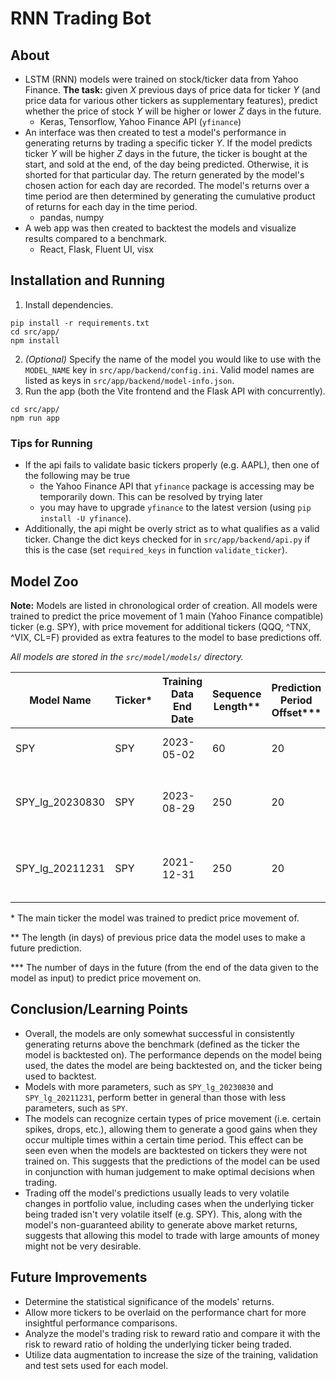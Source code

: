 # RNN Trading Bot

## About

- LSTM (RNN) models were trained on stock/ticker data from Yahoo Finance. **The task:** given _X_ previous days of price data for ticker _Y_ (and price data for various other tickers as supplementary features), predict whether the price of stock _Y_ will be higher or lower _Z_ days in the future.
  - Keras, Tensorflow, Yahoo Finance API (`yfinance`)
- An interface was then created to test a model's performance in generating returns by trading a specific ticker _Y_. If the model predicts ticker _Y_ will be higher _Z_ days in the future, the ticker is bought at the start, and sold at the end, of the day being predicted. Otherwise, it is shorted for that particular day. The return generated by the model's chosen action for each day are recorded. The model's returns over a time period are then determined by generating the cumulative product of returns for each day in the time period.
  - pandas, numpy
- A web app was then created to backtest the models and visualize results compared to a benchmark.
  - React, Flask, Fluent UI, visx

## Installation and Running

1. Install dependencies.

```
pip install -r requirements.txt
cd src/app/
npm install
```

2. _(Optional)_ Specify the name of the model you would like to use with the `MODEL_NAME` key in `src/app/backend/config.ini`. Valid model names are listed as keys in `src/app/backend/model-info.json`.
3. Run the app (both the Vite frontend and the Flask API with concurrently).

```
cd src/app/
npm run app
```

### Tips for Running

- If the api fails to validate basic tickers properly (e.g. AAPL), then one of the following may be true
  - the Yahoo Finance API that `yfinance` package is accessing may be temporarily down. This can be resolved by trying later
  - you may have to upgrade `yfinance` to the latest version (using `pip install -U yfinance`).
- Additionally, the api might be overly strict as to what qualifies as a valid ticker. Change the dict keys checked for in `src/app/backend/api.py` if this is the case (set `required_keys` in function `validate_ticker`).

## Model Zoo

**Note:** Models are listed in chronological order of creation. All models were trained to predict the price movement of 1 main (Yahoo Finance compatible) ticker (e.g. SPY), with price movement for additional tickers (QQQ, ^TNX, ^VIX, CL=F) provided as extra features to the model to base predictions off.

_All models are stored in the `src/model/models/` directory._

| Model Name      | Ticker\* | Training Data End Date | Sequence Length\*\* | Prediction Period Offset\*\*\* | Trainable Params | Notes                                          |
| --------------- | -------- | ---------------------- | ------------------- | ------------------------------ | ---------------- | ---------------------------------------------- |
| SPY             | SPY      | 2023-05-02             | 60                  | 20                             | 3162             | 1 layer LSTM with 20 units.                    |
| SPY_lg_20230830 | SPY      | 2023-08-29             | 250                 | 20                             | 139842           | 2 layer bidirectional LSTM with 64 units each. |
| SPY_lg_20211231 | SPY      | 2021-12-31             | 250                 | 20                             | 37314            | 2 layer bidirectional LSTM with 32 units each. |

\* The main ticker the model was trained to predict price movement of.

\*\* The length (in days) of previous price data the model uses to make a future prediction.

\*\*\* The number of days in the future (from the end of the data given to the model as input) to predict price movement on.

## Conclusion/Learning Points

- Overall, the models are only somewhat successful in consistently generating returns above the benchmark (defined as the ticker the model is backtested on). The performance depends on the model being used, the dates the model are being backtested on, and the ticker being used to backtest.
- Models with more parameters, such as `SPY_lg_20230830` and `SPY_lg_20211231`, perform better in general than those with less parameters, such as `SPY`.
- The models can recognize certain types of price movement (i.e. certain spikes, drops, etc.), allowing them to generate a good gains when they occur multiple times within a certain time period. This effect can be seen even when the models are backtested on tickers they were not trained on. This suggests that the predictions of the model can be used in conjunction with human judgement to make optimal decisions when trading.
- Trading off the model's predictions usually leads to very volatile changes in portfolio value, including cases when the underlying ticker being traded isn't very volatile itself (e.g. SPY). This, along with the model's non-guaranteed ability to generate above market returns, suggests that allowing this model to trade with large amounts of money might not be very desirable.

## Future Improvements

- Determine the statistical significance of the models' returns.
- Allow more tickers to be overlaid on the performance chart for more insightful performance comparisons.
- Analyze the model's trading risk to reward ratio and compare it with the risk to reward ratio of holding the underlying ticker being traded.
- Utilize data augmentation to increase the size of the training, validation and test sets used for each model.

